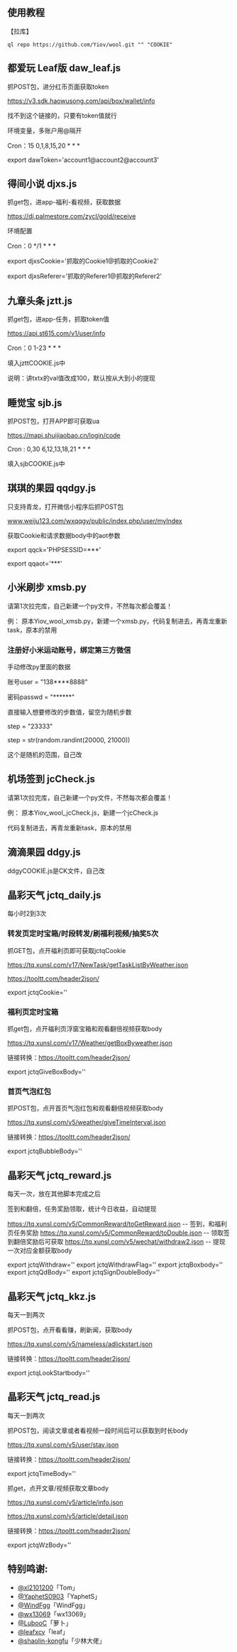 ﻿## 使用教程

【拉库】

    ql repo https://github.com/Yiov/wool.git "" "COOKIE"


## 都爱玩 Leaf版 daw_leaf.js

抓POST包，进分红币页面获取token

https://v3.sdk.haowusong.com/api/box/wallet/info

找不到这个链接的，只要有token值就行

环境变量，多账户用@隔开

Cron：15 0,1,8,15,20 * * *

export dawToken='account1@account2@account3'



## 得间小说 djxs.js

抓get包，进app-福利-看视频，获取数据

https://dj.palmestore.com/zycl/gold/receive

环境配置

Cron：0 */1 * * *

export djxsCookie='抓取的Cookie1@抓取的Cookie2'

export djxsReferer='抓取的Referer1@抓取的Referer2'



## 九章头条 jztt.js

抓get包，进app-任务，抓取token值

https://api.st615.com/v1/user/info

Cron：0 1-23 * * *

填入jzttCOOKIE.js中

说明：讲txtx的val值改成100，默认按从大到小的提现



## 睡觉宝 sjb.js

抓POST包，打开APP即可获取ua

https://mapi.shuijiaobao.cn/login/code

Cron : 0,30 6,12,13,18,21 * * *

填入sjbCOOKIE.js中



## 琪琪的果园 qqdgy.js


只支持青龙，打开微信小程序后抓POST包

www.weiju123.com/wxqqgy/public/index.php/user/myIndex

获取Cookie和请求数据body中的aot参数

export qqck='PHPSESSID=***'

export qqaot='***'



## 小米刷步 xmsb.py

请第1次拉完库，自己新建一个py文件，不然每次都会覆盖！

例：
原本Yiov_wool_xmsb.py，新建一个xmsb.py，代码复制进去，再青龙重新task，原本的禁用


### 注册好小米运动账号，绑定第三方微信

手动修改py里面的数据

账号user = "138****8888"

密码passwd = "******"

直接输入想要修改的步数值，留空为随机步数

step = "23333"

step = str(random.randint(20000, 21000))

这个是随机的范围，自己改




## 机场签到 jcCheck.js

请第1次拉完库，自己新建一个py文件，不然每次都会覆盖！

例：
原本Yiov_wool_jcCheck.js，新建一个jcCheck.js

代码复制进去，再青龙重新task，原本的禁用




## 滴滴果园 ddgy.js

ddgyCOOKIE.js是CK文件，自己改


## 晶彩天气 jctq_daily.js

每小时2到3次


### 转发页定时宝箱/时段转发/刷福利视频/抽奖5次

抓GET包，点开福利页即可获取jctqCookie

https://tq.xunsl.com/v17/NewTask/getTaskListByWeather.json

https://tooltt.com/header2json/

export jctqCookie=''


### 福利页定时宝箱

抓get包，点开福利页浮窗宝箱和观看翻倍视频获取body

https://tq.xunsl.com/v17/Weather/getBoxByweather.json

链接转换：https://tooltt.com/header2json/

export jctqGiveBoxBody=''



### 首页气泡红包

抓POST包，点开首页气泡红包和观看翻倍视频获取body

https://tq.xunsl.com/v5/weather/giveTimeInterval.json

链接转换：https://tooltt.com/header2json/

export jctqBubbleBody=''


## 晶彩天气 jctq_reward.js

每天一次，放在其他脚本完成之后

签到和翻倍，任务奖励领取，统计今日收益，自动提现

https://tq.xunsl.com/v5/CommonReward/toGetReward.json -- 签到，和福利页任务奖励
https://tq.xunsl.com/v5/CommonReward/toDouble.json -- 领取签到翻倍奖励后可获取
https://tq.xunsl.com/v5/wechat/withdraw2.json -- 提现一次对应金额获取body

export jctqWithdraw=''
export jctqWithdrawFlag=''
export jctqBoxbody=''
export jctqQdBody=''
export jctqSignDoubleBody=''



## 晶彩天气 jctq_kkz.js

每天一到两次

抓POST包，点开看看赚，刷新闻，获取body

https://tq.xunsl.com/v5/nameless/adlickstart.json

链接转换：https://tooltt.com/header2json/

export jctqLookStartbody=''




## 晶彩天气 jctq_read.js

每天一到两次

抓POST包，阅读文章或者看视频一段时间后可以获取到时长body

https://tq.xunsl.com/v5/user/stay.json

链接转换：https://tooltt.com/header2json/

export jctqTimeBody=''

抓get，点开文章/视频获取文章body

https://tq.xunsl.com/v5/article/info.json

https://tq.xunsl.com/v5/article/detail.json

链接转换：https://tooltt.com/header2json/

export jctqWzBody=''






## 特别鸣谢:


* [@xl2101200](https://github.com/xl2101200/-/)「Tom」
* [@YaphetS0903](https://github.com/YaphetS0903/JStest/)「YaphetS」
* [@WindFgg](https://github.com/WindFgg/QuantumultX_Conf/)「WindFgg」
* [@wx13069](https://github.com/wx13069/JD/)「wx13069」
* [@LubooC](https://github.com/LubooC/Script/)「萝卜」
* [@leafxcy](https://github.com/leafxcy/JavaScript/)「leaf」
* [@shaolin-kongfu](https://github.com/shaolin-kongfu/js_scripts/)「少林大佬」
